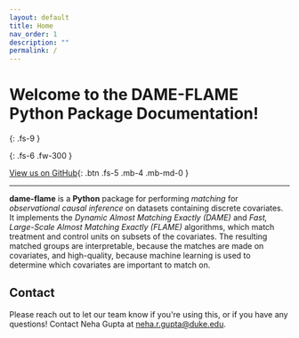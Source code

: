 ```yaml
---
layout: default
title: Home
nav_order: 1
description: ""
permalink: /
---
```


# Welcome to the DAME-FLAME Python Package Documentation!
{: .fs-9 }

{: .fs-6 .fw-300 }

[View us on GitHub](https://github.com/almost-matching-exactly/DAME-FLAME-Python-Package){: .btn .fs-5 .mb-4 .mb-md-0 }

---

**dame-flame** is a **Python** package for performing *matching* for *observational causal inference* on datasets containing discrete covariates. It implements the *Dynamic Almost Matching Exactly (DAME)* and *Fast, Large-Scale Almost Matching Exactly (FLAME)* algorithms, which match treatment and control units on subsets of the covariates. The resulting matched groups are interpretable,  because the matches are made on covariates, and high-quality, because machine learning is used to determine which covariates are important to match on.

## Contact
Please reach out to let our team know if you're using this, or if you have any questions! Contact 
Neha Gupta at <a href="mailto:neha.r.gupta@duke.edu">neha.r.gupta@duke.edu</a>.
